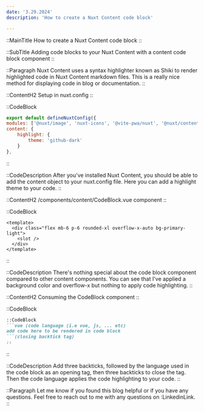```yaml
---
date: '3.29.2024'
description: 'How to create a Nuxt Content code block'

---
```


::MainTitle
How to create a Nuxt Content code block
::

::SubTitle
Adding code blocks to your Nuxt Content with a content code block component
::

::Paragraph
Nuxt Content uses a syntax highlighter known as Shiki to render highlighted code in Nuxt Content markdown files.
This is a really nice method for displaying code in blog or documentation.
::

::ContentH2
Setup in nuxt.config
::

::CodeBlock
```js
export default defineNuxtConfig({
modules: ['@nuxt/image', 'nuxt-icons', '@vite-pwa/nuxt', '@nuxt/content'],
content: {
    highlight: {
        theme: 'github-dark'
    }
},
```
::

::CodeDescription
After you've installed Nuxt Content, you should be able to add the content object to your nuxt.config file.
Here you can add a highlight theme to your code.
::

::ContentH2
/components/content/CodeBlock.vue component
::

::CodeBlock
```vue
<template>
  <div class="flex mb-6 p-6 rounded-xl overflow-x-auto bg-primary-light">
    <slot />
  </div>
</template>
```
::

::CodeDescription
There's nothing special about the code block component compared to other content components.
You can see that I've applied a background color and overflow-x but nothing to apply code highlighting.
::

::ContentH2
Consuming the CodeBlock component
::

::CodeBlock
```markdown
::CodeBlock
```vue (code language (i.e vue, js, ... etc)
add code here to be rendered in code block
```(closing backtick tag)
::
```
::

::CodeDescription
Add three backticks, followed by the language used in the code block as an opening tag, then three backticks to close the tag.
Then the code language applies the code highlighting to your code.
::


::Paragraph
Let me know if you found this blog helpful or if you have any questions.  Feel free to reach out to me with any questions on :LinkedinLink.
::



